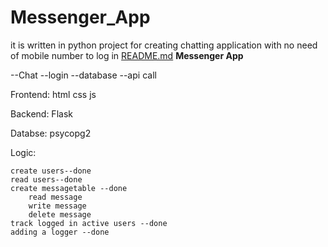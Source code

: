 # Messenger_App
it is written in python
project for creating chatting application with no need of mobile number to log in 
[README.md](https://github.com/user-attachments/files/21833461/README.md)
**Messenger App**

--Chat
--login
--database
--api call

Frontend:
    html
    css
    js

Backend:
    Flask

Databse:
    psycopg2


Logic:
    
    create users--done
    read users--done
    create messagetable --done
        read message
        write message
        delete message
    track logged in active users --done
    adding a logger --done
    

